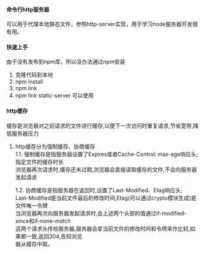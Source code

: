 #### 命令行http服务器
可以用于代理本地静态文件，参照http-server实现，用于学习node服务器开发很有用。


#### 快速上手
由于没有发布到npm库，所以没办法通过npm安装
1. 克隆代码到本地
2. npm install
3. npm link
4. npm link static-server 可以使用


#### http缓存
缓存是浏览器对之前请求的文件进行缓存,以便下一次访问时重复请求,节省宽带,降低服务器压力

1. http缓存分为强制缓存、协商缓存<br/>
    1.1. 强制缓存是指服务器设置了Expires或者Cache-Control: max-age响应头;指定文件的缓存时长<br/>
    浏览器再次请求时,缓存还未过期,浏览器会直接读取缓存的文件,不会向服务器发起请求<br/>
    
    1.2. 协商缓存是指服务器在返回时,设置了Last-Modified、Etag响应头;<br/>
        Last-Modified是当前文件最后的修改时间,Etag(可以通过crypto模块生成)是文件唯一令牌<br/>
        当浏览器再次向服务器发起请求时,会上述两个头部的值通过if-modified-since和if-none-match<br/>
        这两个请求头传给服务器,服务器会拿当前文件的修改时间和令牌来作比较,如果都一致,返回304,告知浏览<br/>器从缓存中取。
